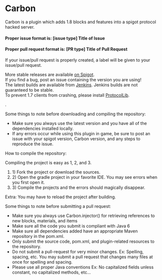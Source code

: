 Carbon
======

Carbon is a plugin which adds 1.8 blocks and features into a spigot protocol hacked server.

<h4><b>Proper issue format is: [issue type] Title of Issue</b></h4>
<h4><b>Proper pull request format is: [PR type] Title of Pull Request</b></h4>
If your issue/pull request is properly created, a label will be given to your issue/pull request.

More stable releases are available [on Spigot](http://www.spigotmc.org/resources/.1258/).  
If you find a bug, post an issue containing the version you are using!  
The latest builds are available from [Jenkins](http://build.true-games.org/job/Carbon/).
Jenkins builds are not guaranteed to be stable.  
To prevent 1.7 clients from crashing, please install [ProtocolLib](http://assets.comphenix.net/job/ProtocolLib%20-%20Spigot%20Compatible%201.8/).

.

Some things to note before downloading and compiling the repository:

- Make sure you always use the latest version and you have all of the dependencies installed locally.
- If any errors occur while using this plugin in game, be sure to post an issue with your spigot version, Carbon version, and any steps to reproduce the issue.

How to compile the repository:

Compiling the project is easy as 1, 2, and 3.

<ol>
<li>1) Fork the project or download the sources.</li>
<li>2) Open the gradle project in your favorite IDE. You may see errors when you first open it.</li>
<li>3) Compile the projects and the errors should magically disappear.</li>
</ol>

Extra: You may have to reload the project after building.

Some things to note before submitting a pull request:

- Make sure you always use Carbon.injector() for retrieving references to new blocks, materials, and items
- Make sure all the code you submit is compliant with Java 6
- Make sure all dependencies added have an appropriate Maven repository in the pom.xml.
- Only submit the source code, pom.xml, and plugin-related resources to the repository.
- Do not submit a pull-request for very minor changes. Ex: Spelling, spacing, etc. You may submit a pull request that changes many files at once for spelling and spacing.
- Please use all proper Java conventions Ex: No capitalized fields unless constant, no capitalized methods, etc...
